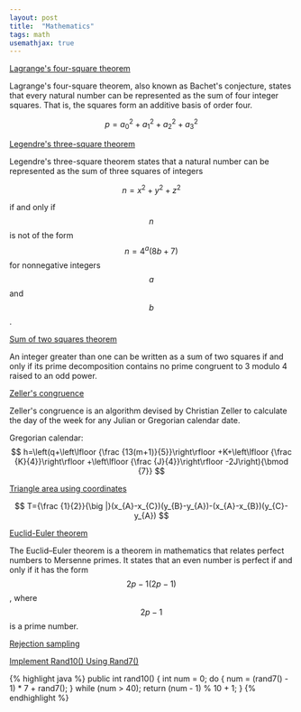 ```yaml
---
layout: post
title:  "Mathematics"
tags: math
usemathjax: true
---
```

[Lagrange's four-square theorem](https://en.wikipedia.org/wiki/Lagrange%27s_four-square_theorem)

Lagrange's four-square theorem, also known as Bachet's conjecture, states that every natural number can be represented as the sum of four integer squares. That is, the squares form an additive basis of order four.

$$ p=a_{0}^{2}+a_{1}^{2}+a_{2}^{2}+a_{3}^{2} $$

[Legendre's three-square theorem](https://en.wikipedia.org/wiki/Legendre%27s_three-square_theorem)

Legendre's three-square theorem states that a natural number can be represented as the sum of three squares of integers

$$ n=x^{2}+y^{2}+z^{2} $$

if and only if $$ n $$ is not of the form $$ n = 4^a(8b + 7) $$ for nonnegative integers $$ a $$ and $$ b $$.

[Sum of two squares theorem](https://en.wikipedia.org/wiki/Sum_of_two_squares_theorem)

An integer greater than one can be written as a sum of two squares if and only if its prime decomposition contains no prime congruent to 3 modulo 4 raised to an odd power.

[Zeller's congruence](https://en.wikipedia.org/wiki/Zeller%27s_congruence)

Zeller's congruence is an algorithm devised by Christian Zeller to calculate the day of the week for any Julian or Gregorian calendar date.

Gregorian calendar:
$$ h=\left(q+\left\lfloor {\frac {13(m+1)}{5}}\right\rfloor +K+\left\lfloor {\frac {K}{4}}\right\rfloor +\left\lfloor {\frac {J}{4}}\right\rfloor -2J\right){\bmod {7}} $$

[Triangle area using coordinates](https://en.wikipedia.org/wiki/Triangle#Using_coordinates)

$$ T={\frac {1}{2}}{\big |}(x_{A}-x_{C})(y_{B}-y_{A})-(x_{A}-x_{B})(y_{C}-y_{A}) $$

[Euclid-Euler theorem](https://en.wikipedia.org/wiki/Euclid%E2%80%93Euler_theorem)

The Euclid–Euler theorem is a theorem in mathematics that relates perfect numbers to Mersenne primes. It states that an even number is perfect if and only if it has the form $$ 2p−1(2p − 1) $$, where $$ 2p − 1 $$ is a prime number. 

[Rejection sampling](https://en.wikipedia.org/wiki/Rejection_sampling)

[Implement Rand10() Using Rand7()][implement-rand10-using-rand7]

{% highlight java %}
public int rand10() {
    int num = 0;
    do {
        num = (rand7() - 1) * 7 + rand7();
    } while (num > 40);
    return (num - 1) % 10 + 1;
}
{% endhighlight %}

[implement-rand10-using-rand7]: https://leetcode.com/problems/implement-rand10-using-rand7/
